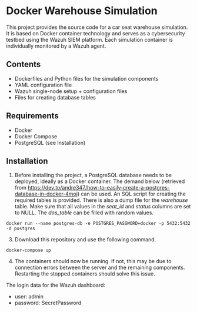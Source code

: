 # Docker Warehouse Simulation

This project provides the source code for a car seat warehouse simulation.
It is based on Docker container technology and serves as a cybersecurity testbed using the Wazuh SIEM platform.
Each simulation container is individually monitored by a Wazuh agent.

## Contents

* Dockerfiles and Python files for the simulation components
* YAML configuration file
* Wazuh single-node setup + configuration files
* Files for creating database tables

## Requirements

* Docker
* Docker Compose
* PostgreSQL (see Installation)

## Installation

1. Before installing the project, a PostgreSQL database needs to be deployed, ideally as a Docker container. The demand below (retrieved from https://dev.to/andre347/how-to-easily-create-a-postgres-database-in-docker-4moj) can be used. An SQL script for creating the required tables is provided. There is also a dump file for the *warehouse* table. Make sure that all values in the *seat_id* and *status* columns are set to NULL. The *dos_table* can be filled with random values.
```
docker run --name postgres-db -e POSTGRES_PASSWORD=docker -p 5432:5432 -d postgres
```

3. Download this repository and use the following command.
```
docker-compose up
```

4. The containers should now be running. If not, this may be due to connection errors between the server and the remaining components. Restarting the stopped containers should solve this issue.

The login data for the Wazuh dashboard:
* user: admin
* password: SecretPassword

